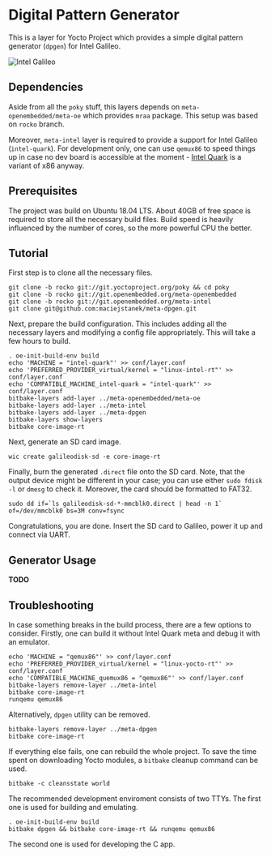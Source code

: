 Digital Pattern Generator
=========================

This is a layer for Yocto Project which provides a simple digital pattern
generator (`dpgen`) for Intel Galileo.

![Intel Galileo](https://upload.wikimedia.org/wikipedia/commons/thumb/f/f8/IntelGalileoGen2.png/320px-IntelGalileoGen2.png)

Dependencies
------------

Aside from all the `poky` stuff, this layers depends on
`meta-openembedded/meta-oe` which provides `mraa` package. This setup was based
on `rocko` branch.

Moreover, `meta-intel` layer is required to provide a support for Intel Galileo
(`intel-quark`). For development only, one can use `qemux86` to speed things up
in case no dev board is accessible at the moment - [Intel Quark][1] is
a variant of x86 anyway.

Prerequisites
-------------

The project was build on Ubuntu 18.04 LTS. About 40GB of free space is required
to store all the necessary build files. Build speed is heavily influenced by
the number of cores, so the more powerful CPU the better.

Tutorial
--------

First step is to clone all the necessary files.
```
git clone -b rocko git://git.yoctoproject.org/poky && cd poky
git clone -b rocko git://git.openembedded.org/meta-openembedded
git clone -b rocko git://git.openembedded.org/meta-intel
git clone git@github.com:maciejstanek/meta-dpgen.git
```

Next, prepare the build configuration. This includes adding all the necessary
layers and modifying a config file appropriately. This will take a few hours to
build.
```
. oe-init-build-env build
echo 'MACHINE = "intel-quark"' >> conf/layer.conf
echo 'PREFERRED_PROVIDER_virtual/kernel = "linux-intel-rt"' >> conf/layer.conf
echo 'COMPATIBLE_MACHINE_intel-quark = "intel-quark"' >> conf/layer.conf
bitbake-layers add-layer ../meta-openembedded/meta-oe
bitbake-layers add-layer ../meta-intel
bitbake-layers add-layer ../meta-dpgen
bitbake-layers show-layers
bitbake core-image-rt
```

Next, generate an SD card image.
```
wic create galileodisk-sd -e core-image-rt
```

Finally, burn the generated `.direct` file onto the SD card. Note, that the
output device might be different in your case; you can use either
`sudo fdisk -l` or `dmesg` to check it. Moreover, the card should be formatted
to FAT32.
```
sudo dd if=`ls galileodisk-sd-*-mmcblk0.direct | head -n 1` of=/dev/mmcblk0 bs=3M conv=fsync
```

Congratulations, you are done. Insert the SD card to Galileo, power it up and
connect via UART.

Generator Usage
---------------

**TODO**

Troubleshooting
---------------

In case something breaks in the build process, there are a few options to
consider. Firstly, one can build it without Intel Quark meta and debug it with
an emulator.
```
echo 'MACHINE = "qemux86"' >> conf/layer.conf
echo 'PREFERRED_PROVIDER_virtual/kernel = "linux-yocto-rt"' >> conf/layer.conf
echo 'COMPATIBLE_MACHINE_quemux86 = "qemux86"' >> conf/layer.conf
bitbake-layers remove-layer ../meta-intel
bitbake core-image-rt
runqemu qemux86
```

Alternatively, `dpgen` utility can be removed.
```
bitbake-layers remove-layer ../meta-dpgen
bitbake core-image-rt
```

If everything else fails, one can rebuild the whole project. To save the time
spent on downloading Yocto modules, a `bitbake` cleanup command can be used.
```
bitbake -c cleansstate world
```

The recommended development enviroment consists of two TTYs. The first one is
used for building and emulating.
```
. oe-init-build-env build
bitbake dpgen && bitbake core-image-rt && runqemu qemux86
```
The second one is used for developing the C app.

[1]: https://en.wikipedia.org/wiki/Intel_Quark
